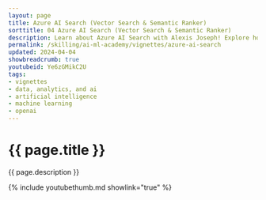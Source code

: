 ```yaml
---
layout: page
title: Azure AI Search (Vector Search & Semantic Ranker)
sorttitle: 04 Azure AI Search (Vector Search & Semantic Ranker)
description: Learn about Azure AI Search with Alexis Joseph! Explore how Vector Search and Semantic Ranker enhances your search efficiency., with code-first and Azure portal demos!
permalink: /skilling/ai-ml-academy/vignettes/azure-ai-search
updated: 2024-04-04
showbreadcrumb: true
youtubeid: Ye6zGMikC2U
tags:
- vignettes
- data, analytics, and ai
- artificial intelligence
- machine learning
- openai
---
```


# {{ page.title }}

{{ page.description }}

{% include youtubethumb.md showlink="true" %}